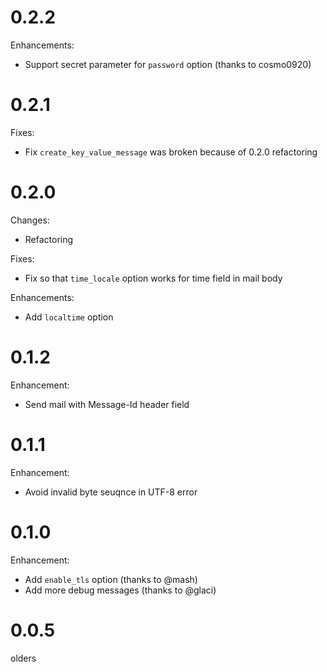 # 0.2.2

Enhancements:

* Support secret parameter for `password` option (thanks to cosmo0920)

# 0.2.1

Fixes:

* Fix `create_key_value_message` was broken because of 0.2.0 refactoring

# 0.2.0

Changes:

* Refactoring

Fixes:

* Fix so that `time_locale` option works for time field in mail body

Enhancements:

* Add `localtime` option

# 0.1.2

Enhancement:

* Send mail with Message-Id header field

# 0.1.1

Enhancement:

* Avoid invalid byte seuqnce in UTF-8 error

# 0.1.0

Enhancement:

* Add `enable_tls` option (thanks to @mash)
* Add more debug messages (thanks to @glaci)

# 0.0.5

olders

